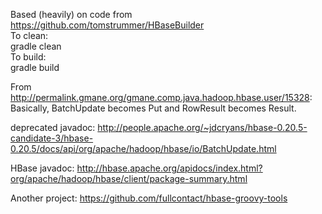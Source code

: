 Based (heavily) on code from https://github.com/tomstrummer/HBaseBuilder   
To clean:   
gradle clean     
To build:   
gradle build   

From http://permalink.gmane.org/gmane.comp.java.hadoop.hbase.user/15328:    
 Basically, BatchUpdate becomes Put and RowResult becomes Result.   

deprecated javadoc:  http://people.apache.org/~jdcryans/hbase-0.20.5-candidate-3/hbase-0.20.5/docs/api/org/apache/hadoop/hbase/io/BatchUpdate.html   

HBase javadoc: http://hbase.apache.org/apidocs/index.html?org/apache/hadoop/hbase/client/package-summary.html    

Another project: https://github.com/fullcontact/hbase-groovy-tools   